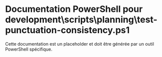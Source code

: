 # Documentation PowerShell pour development\scripts\planning\test-punctuation-consistency.ps1

Cette documentation est un placeholder et doit être générée par un outil PowerShell spécifique.
